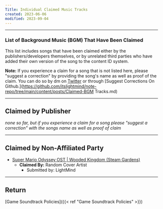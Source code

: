 ```yaml
---
Title: Individual Claimed Music Tracks
created: 2023-06-06
modified: 2023-09-04
---
```


---

### List of Background Music (BGM) That Have Been Claimed

This list includes songs that have been claimed either by the publishers/developers themselves, or by unrelated third parties who have added their own version of the song to the content ID system.

**Note:** If you experience a claim for a song that is not listed here, please "suggest a correction" by providing the song's name as well as proof of the claim. You can do so by dm on [Twitter](https://twitter.com/ItsLightMind) or through [Suggest Corrections On Github.](<https://github.com/itslightmind/note-repo/tree/main/content/posts/Claimed-BGM> Tracks.md)  

---

## Claimed by Publisher

*none so far, but if you experience a claim for a song please "suggest a correction" with the songs name as well as proof of claim*

---

## Claimed by Non-Affiliated Party

- [Super Mario Odyssey OST | Wooded Kingdom (Steam Gardens)](https://www.youtube.com/watch?v=P-9fvWJxQtU)
	- **Claimed By:** Random Cover Artist
		- Submitted by: LightMind

---

## Return

[Game Soundtrack Policies]({{< ref "Game Soundtrack Policies" >}})
